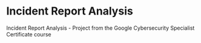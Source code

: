 # Incident Report Analysis
 Incident Report Analysis - Project from the Google Cybersecurity Specialist Certificate course
